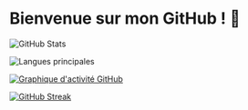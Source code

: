 # Bienvenue sur mon GitHub ! 👋

![GitHub Stats](https://github-readme-stats.vercel.app/api?username=Raphael-K-78&show_icons=true&theme=tokyonight)

![Langues principales](https://github-readme-stats.vercel.app/api/top-langs/?username=Raphael-K-78&layout=compact&theme=tokyonight)

[![Graphique d'activité GitHub](https://github-readme-activity-graph.cyclic.app/graph?username=Raphael-K-78&theme=tokyonight)](https://github.com/Raphael-K-78)

[![GitHub Streak](https://github-readme-streak-stats.herokuapp.com/?user=Raphael-K-78&theme=tokyonight)](https://git.io/streak-stats)
